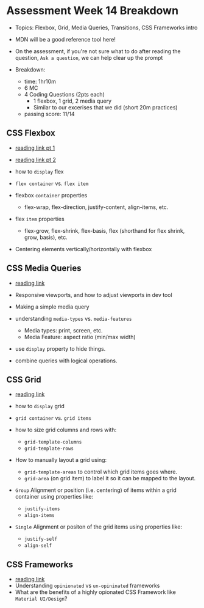 # Assessment Week 14 Breakdown
- Topics: Flexbox, Grid, Media Queries, Transitions, CSS Frameworks intro
- MDN will be a good reference tool here!
- On the assessment, if you're not sure what to do after reading the question, `Ask a question`, we can help clear up the prompt

- Breakdown:
  - time: 1hr10m
  - 6 MC 
  - 4 Coding Questions (2pts each)
    - 1 flexbox, 1 grid, 2 media query 
    - Similar to our excerises that we did (short 20m practices)
  - passing score: 11/14

## CSS Flexbox
- [reading link pt 1](https://open.appacademy.io/learn/js-py---pt-apr-2022-online/week-14---css/flexible-box-model)

- [reading link pt 2](https://open.appacademy.io/learn/js-py---pt-apr-2022-online/week-14---css/flexible-box-alignment)

- how to `display` flex
- `flex container` vs. `flex item`
- flexbox `container` properties
  - flex-wrap, flex-direction, justify-content, align-items, etc.

- flex `item` properties
  - flex-grow, flex-shrink, flex-basis, flex (shorthand for flex shrink, grow, basis), etc.

- Centering elements vertically/horizontally with flexbox


## CSS Media Queries
- [reading link](https://open.appacademy.io/learn/js-py---pt-apr-2022-online/week-14---css/media-queries)

- Responsive viewports, and how to adjust viewports in dev tool
- Making a simple media query
- understanding `media-types` vs. `media-features`
  - Media types: print, screen, etc.
  - Media Feature: aspect ratio (min/max width)
- use `display` property to hide things.
- combine queries with logical operations.


## CSS Grid
- [reading link](https://open.appacademy.io/learn/js-py---pt-apr-2022-online/week-14---css/grid-layout-part-2)
- how to `display` grid
- `grid container` vs. `grid items`
- how to size grid columns and rows with:
  - `grid-template-columns`
  - `grid-template-rows`
- How to manually layout a grid using:
  - `grid-template-areas` to control which grid items goes where.
  - `grid-area` (on grid item) to label it so it can be mapped to the layout.

- `Group` Alignment or position (i.e. centering) of items within a grid container using properties like:
  - `justify-items` 
  - `align-items`

- `Single` Alignment or positon of the grid items using properties like:
  - `justify-self`
  - `align-self`


## CSS Frameworks
- [reading link](https://open.appacademy.io/learn/js-py---pt-apr-2022-online/week-14---css/css-frameworks)
- Understanding `opinionated` vs `un-opininated` frameworks
- What are the benefits of a highly opionated CSS Framework like `Material UI/Design`?

